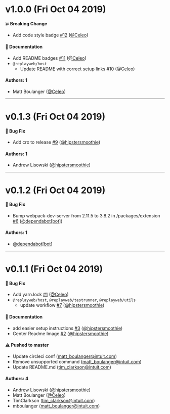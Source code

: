 # v1.0.0 (Fri Oct 04 2019)

#### 💥  Breaking Change

- Add code style badge [#12](https://github.com/intuit/ReplayWeb/pull/12) ([@Celeo](https://github.com/Celeo))

#### 📝  Documentation

- Add README badges [#11](https://github.com/intuit/ReplayWeb/pull/11) ([@Celeo](https://github.com/Celeo))
- `@replayweb/host`
  - Update README with correct setup links [#10](https://github.com/intuit/ReplayWeb/pull/10) ([@Celeo](https://github.com/Celeo))

#### Authors: 1

- Matt Boulanger ([@Celeo](https://github.com/Celeo))

---

# v0.1.3 (Fri Oct 04 2019)

#### 🐛  Bug Fix

- Add crx to release [#9](https://github.com/intuit/ReplayWeb/pull/9) ([@hipstersmoothie](https://github.com/hipstersmoothie))

#### Authors: 1

- Andrew Lisowski ([@hipstersmoothie](https://github.com/hipstersmoothie))

---

# v0.1.2 (Fri Oct 04 2019)

#### 🐛  Bug Fix

- Bump webpack-dev-server from 2.11.5 to 3.8.2 in /packages/extension [#6](https://github.com/intuit/ReplayWeb/pull/6) ([@dependabot[bot]](https://github.com/dependabot[bot]))

#### Authors: 1

- [@dependabot[bot]](https://github.com/dependabot[bot])

---

# v0.1.1 (Fri Oct 04 2019)

#### 🐛  Bug Fix

- Add yarn.lock [#1](https://github.com/intuit/ReplayWeb/pull/1) ([@Celeo](https://github.com/Celeo))
- `@replayweb/host`, `@replayweb/testrunner`, `@replayweb/utils`
  - update workflow [#7](https://github.com/intuit/ReplayWeb/pull/7) ([@hipstersmoothie](https://github.com/hipstersmoothie))

#### 📝  Documentation

- add easier setup instructions [#3](https://github.com/intuit/ReplayWeb/pull/3) ([@hipstersmoothie](https://github.com/hipstersmoothie))
- Center Readme Image [#2](https://github.com/intuit/ReplayWeb/pull/2) ([@hipstersmoothie](https://github.com/hipstersmoothie))

#### ⚠️  Pushed to master

- Update circleci conf  (matt_boulanger@intuit.com)
- Remove unsupported command  (matt_boulanger@intuit.com)
- Update README.md  (tim_clarkson@intuit.com)

#### Authors: 4

- Andrew Lisowski ([@hipstersmoothie](https://github.com/hipstersmoothie))
- Matt Boulanger ([@Celeo](https://github.com/Celeo))
- TimClarkson (tim_clarkson@intuit.com)
- mboulanger (matt_boulanger@intuit.com)